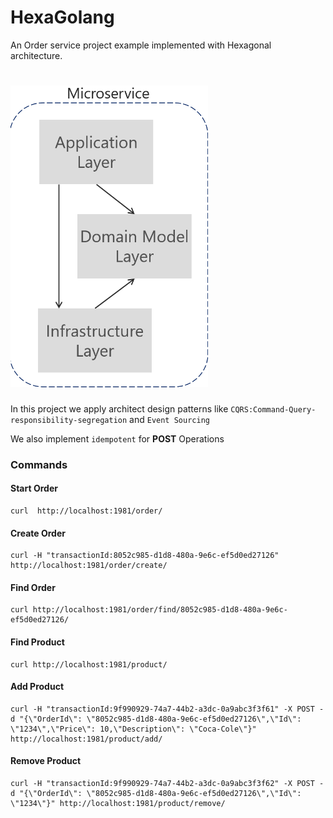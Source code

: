 # HexaGolang

An Order service project example implemented with Hexagonal architecture.

# ![alt text](img/ddd.png) 

In this project we apply architect design patterns like ```CQRS:Command-Query-responsibility-segregation``` and ``Event Sourcing``

We also implement ```idempotent``` for **POST** Operations


### Commands

#### Start Order
````
curl  http://localhost:1981/order/
````

#### Create Order
````
curl -H "transactionId:8052c985-d1d8-480a-9e6c-ef5d0ed27126" http://localhost:1981/order/create/
````

#### Find Order
````
curl http://localhost:1981/order/find/8052c985-d1d8-480a-9e6c-ef5d0ed27126/
````

#### Find Product
````
curl http://localhost:1981/product/
````

#### Add Product 
````
curl -H "transactionId:9f990929-74a7-44b2-a3dc-0a9abc3f3f61" -X POST -d "{\"OrderId\": \"8052c985-d1d8-480a-9e6c-ef5d0ed27126\",\"Id\": \"1234\",\"Price\": 10,\"Description\": \"Coca-Cole\"}" http://localhost:1981/product/add/
````

#### Remove Product 
````
curl -H "transactionId:9f990929-74a7-44b2-a3dc-0a9abc3f3f62" -X POST -d "{\"OrderId\": \"8052c985-d1d8-480a-9e6c-ef5d0ed27126\",\"Id\": \"1234\"}" http://localhost:1981/product/remove/
````
